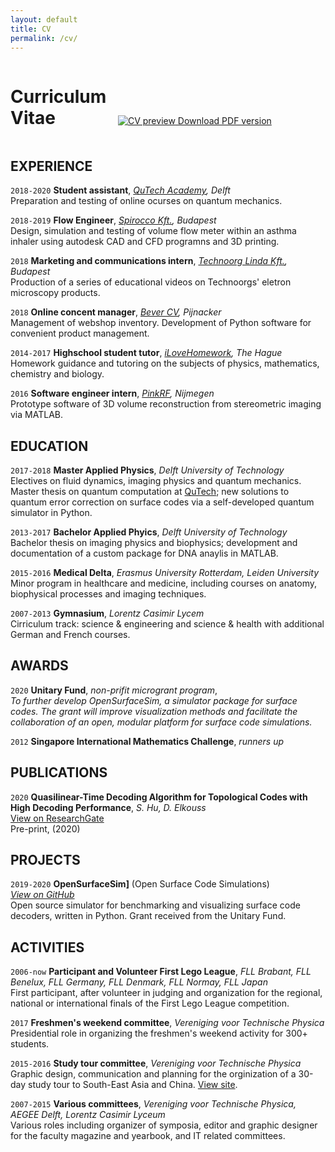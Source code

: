 ```yaml
---
layout: default
title: CV
permalink: /cv/
---
```

<link href="kjhealy-screen.css" type="text/css" rel="stylesheet" media="screen">

<div id="cvbox">
<div style="display: inline-block"> <h1 style="width:6em;">Curriculum Vitae</h1> </div>
<div style="display: inline-block;" id="cvdownload">
        <a href="CV_Shui_Hu_2020.pdf"> 
        <img src="CV.png" alt="CV preview">
        Download PDF version</a>
</div>
</div>

<!-- ## Currently

Looking for a job. Working on OpenSurfaceSim.

### Summary

Applied Physics Graduate, Python developer, tweaker.
 -->

## EXPERIENCE

`2018-2020`
**Student assistant**, _[QuTech Academy](https://qutech.nl/academy/), Delft_  
Preparation and testing of online ocurses on quantum mechanics.

`2018-2019`
**Flow Engineer**, _[Spirocco Kft.](https://en.spirocco.com/), Budapest_  
Design, simulation and testing of volume flow meter within an asthma inhaler using autodesk CAD and CFD programns and 3D printing.

`2018`
**Marketing and communications intern**, _[Technoorg Linda Kft.](https://technoorg.hu/), Budapest_  
Production of a series of educational videos on Technoorgs' eletron microscopy products.

`2018`
**Online concent manager**, _[Bever CV](https://www.bever.nl/), Pijnacker_  
Management of webshop inventory. Development of Python software for convenient product management.

`2014-2017`
**Highschool student tutor**, _[iLoveHomework](http://www.ilovehomework.nl/), The Hague_  
Homework guidance and tutoring on the subjects of physics, mathematics, chemistry and biology.

`2016`
**Software engineer intern**, _[PinkRF](https://www.pinkrf.com/), Nijmegen_  
Prototype software of 3D volume reconstruction from stereometric imaging via MATLAB.

## EDUCATION

`2017-2018`
**Master Applied Physics**, _Delft University of Technology_  
Electives on fluid dynamics, imaging physics and quantum mechanics. Master thesis on quantum computation at [QuTech](https://www.qutech.nl); new solutions to quantum error correction on surface codes via a self-developed quantum simulator in Python.

`2013-2017`
**Bachelor Applied Phyics**, _Delft University of Technology_  
Bachelor thesis on imaging physics and biophysics; development and documentation of a custom package for DNA anaylis in MATLAB.

`2015-2016`
**Medical Delta**, _Erasmus University Rotterdam, Leiden University_  
Minor program in healthcare and medicine, including courses on anatomy, biophysical processes and imaging techniques.

`2007-2013`
**Gymnasium**, _Lorentz Casimir Lycem_  
Cirriculum track: science & engineering and science & health with additional German and French courses.



## AWARDS

`2020`
**Unitary Fund**, _non-prifit microgrant program_,  
_To further develop OpenSurfaceSim, a simulator package for surface codes. The grant will improve visualization methods and facilitate the collaboration of an open, modular platform for surface code simulations._

`2012`
**Singapore International Mathematics Challenge**, _runners up_


## PUBLICATIONS

`2020`
**Quasilinear-Time Decoding Algorithm for Topological Codes with High Decoding Performance**, _S. Hu, D. Elkouss_  
[View on ResearchGate](https://www.researchgate.net/publication/344239421_Quasilinear-Time_Decoding_Algorithm_for_Topological_Codes_with_High_Decoding_Performance)  
Pre-print, (2020)

## PROJECTS

`2019-2020`
**OpenSurfaceSim]** (Open Surface Code Simulations)  
[_View on GitHub_](https://github.com/watermarkhu/opensurfacesim)  
Open source simulator for benchmarking and visualizing surface code decoders, written in Python. Grant received from the Unitary Fund.

## ACTIVITIES

`2006-now`
**Participant and Volunteer First Lego League**, _FLL Brabant, FLL Benelux, FLL Germany, FLL Denmark, FLL Normay, FLL Japan_  
First participant, after volunteer in judging and organization for the regional, national or international finals of the First Lego League competition.

`2017`
**Freshmen's weekend committee**, _Vereniging voor Technische Physica_  
Presidential role in organizing the freshmen's weekend activity for 300+ students.

`2015-2016`
**Study tour committee**, _Vereniging voor Technische Physica_  
Graphic design, communication and planning for the orginization of a 30-day study tour to South-East Asia and China. [View site](https://studytour2016.vvtp.tudelft.nl/).

`2007-2015`
**Various committees**,  _Vereniging voor Technische Physica, AEGEE Delft, Lorentz Casimir Lyceum_  
Various roles including organizer of symposia, editor and graphic designer for the faculty magazine and yearbook, and IT related committees.
